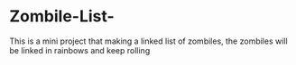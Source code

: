# Zombile-List-
This is a mini project that making a linked list of zombiles, the zombiles will be linked in rainbows and keep rolling 
